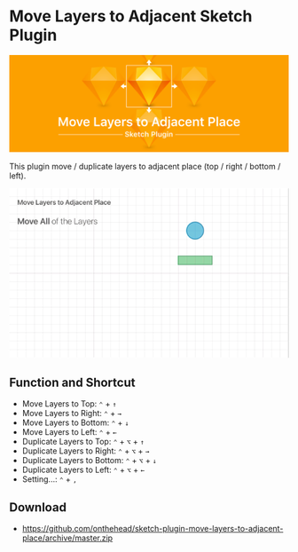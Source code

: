 # Move Layers to Adjacent Sketch Plugin
<img src="https://github.com/onthehead/sketch-plugin-move-layers-to-adjacent-place/blob/master/img/fig-01.png" alt="Move Layers to Adjacent"/>

This plugin move / duplicate layers to adjacent place (top / right / bottom / left).

<img src="https://github.com/onthehead/sketch-plugin-move-layers-to-adjacent-place/blob/master/img/preview.gif" alt="Preview Move Layers to Adjacent"/>

## Function and Shortcut

* Move Layers to Top: `⌃` + `↑`
* Move Layers to Right: `⌃` + `→`
* Move Layers to Bottom: `⌃` + `↓`
* Move Layers to Left: `⌃` + `←`
* Duplicate Layers to Top: `⌃` + `⌥` + `↑`
* Duplicate Layers to Right: `⌃` + `⌥` + `→`
* Duplicate Layers to Bottom: `⌃` + `⌥` + `↓`
* Duplicate Layers to Left: `⌃` + `⌥` + `←`
* Setting...: `⌃` + `,`

## Download

* https://github.com/onthehead/sketch-plugin-move-layers-to-adjacent-place/archive/master.zip
